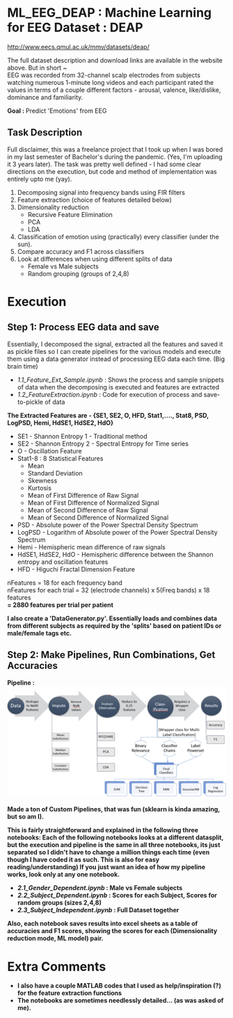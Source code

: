 # ML_EEG_DEAP : Machine Learning for EEG Dataset : DEAP 
http://www.eecs.qmul.ac.uk/mmv/datasets/deap/

The full dataset description and download links are available in the website above. But in short ~ <br>
EEG was recorded from 32-channel scalp electrodes from subjects watching numerous 1-minute long videos and each participant rated the values in terms of a couple different factors - arousal, valence, like/dislike, dominance and familiarity.

<b> Goal : </b> Predict 'Emotions' from EEG

## Task Description

Full disclaimer, this was a freelance project that I took up when I was bored in my last semester of Bachelor's during the pandemic. (Yes, I'm uploading it 3 years later).
The task was pretty well defined - I had some clear directions on the execution, but code and method of implementation was entirely upto me (yay).

1. Decomposing signal into frequency bands using FIR filters
2. Feature extraction (choice of features detailed below)
3. Dimensionality reduction
   - Recursive Feature Elimination
   - PCA
   - LDA
4. Classification of emotion using (practically) every classifier (under the sun).
5. Compare accuracy and F1 across classifiers
6. Look at differences when using different splits of data
   - Female vs Male subjects
   - Random grouping (groups of 2,4,8)
  

# Execution

## Step 1: Process EEG data and save
Essentially, I decomposed the signal, extracted all the features and saved it as pickle files so I can create pipelines for the various models and execute them using a data generator instead of processing EEG data each time. (Big brain time)

- _1.1_Feature_Ext_Sample.ipynb_ : Shows the process and sample snippets of data when the decomposing is executed and features are extracted
- _1.2_FeatureExtraction.ipynb_ : Code for execution of process and save-to-pickle of data

<b> The Extracted Features are  - {SE1, SE2, O, HFD, Stat1,...., Stat8, PSD, LogPSD, Hemi, HdSE1, HdSE2, HdO}</b>

- SE1 - Shannon Entropy 1 - Traditional method
- SE2 - Shannon Entropy 2 - Spectral Entropy for Time series
- O - Oscillation Feature
- Stat1-8 : 8 Statistical Features
    - Mean
    - Standard Deviation
    - Skewness
    - Kurtosis
    - Mean of First Difference of Raw Signal
    - Mean of First Difference of Normalized Signal
    - Mean of Second Difference of Raw Signal
    - Mean of Second Difference of Normalized Signal
- PSD - Absolute power of the Power Spectral Density Spectrum
- LogPSD - Logarithm of Absolute power of the Power Spectral Density Spectrum
- Hemi - Hemispheric mean difference of raw signals 
- HdSE1, HdSE2, HdO - Hemispheric difference between the Shannon entropy and oscillation features
- HFD - Higuchi Fractal Dimension Feature

nFeatures = 18 for each frequency band <br>
nFeatures for each trial = 32 (electrode channels) x 5(Freq bands) x 18 features
                         <br> <b>=  2880 features per trial per patient


I also create a 'DataGenerator.py'. Essentially loads and combines data from different subjects as required by the 'splits' based on patient IDs or male/female tags etc. 

## Step 2: Make Pipelines, Run Combinations, Get Accuracies

Pipeline : 
![Alt text](/img/PipelineW.png)

Made a ton of Custom Pipelines, that was fun (sklearn is kinda amazing, but so am I). 

This is fairly straightforward and explained in the following three notebooks:
Each of the following notebooks looks at a different datasplit, but the execution and pipeline is the same in all three notebooks, its just separated so I didn't have to change a million things each time (even though I have coded it as such. This is also for easy reading/understanding)
If you just want an idea of how my pipeline works, look only at any one notebook. 

- _2.1_Gender_Dependent.ipynb_ : Male vs Female subjects
- _2.2_Subject_Dependent.ipynb_ : Scores for each Subject, Scores for random groups (sizes 2,4,8)
- _2.3_Subject_Independent.ipynb_ : Full Dataset together

Also, each notebook saves results into excel sheets as a table of accuracies and F1 scores, showing the scores for each  (Dimensionality reduction mode, ML model) pair.


# Extra Comments

- I also have a couple MATLAB codes that I used as help/inspiration (?) for the feature extraction functions
- The notebooks are sometimes needlessly detailed... (as was asked of me).

 
